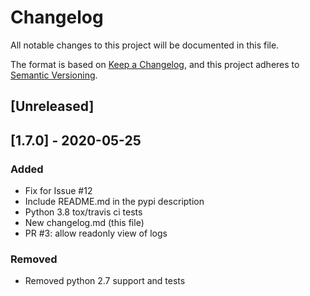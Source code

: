 # Changelog
All notable changes to this project will be documented in this file.

The format is based on [Keep a Changelog](https://keepachangelog.com/en/1.0.0/),
and this project adheres to [Semantic Versioning](https://semver.org/spec/v2.0.0.html).

## [Unreleased]

## [1.7.0] - 2020-05-25

### Added
- Fix for Issue #12
- Include README.md in the pypi description
- Python 3.8 tox/travis ci tests
- New changelog.md (this file)
- PR #3: allow readonly view of logs
### Removed
- Removed python 2.7 support and tests
